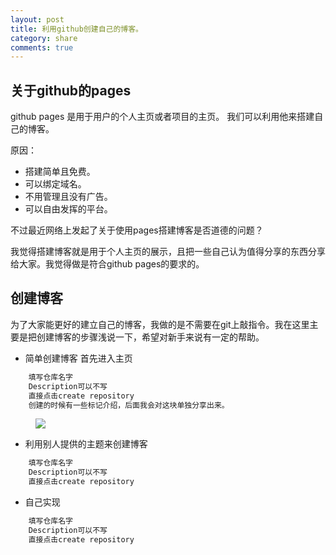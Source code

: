 ```yaml
---
layout: post
title: 利用github创建自己的博客。
category: share
comments: true
---
```



## 关于github的pages

github pages 是用于用户的个人主页或者项目的主页。
我们可以利用他来搭建自己的博客。

原因：

- 搭建简单且免费。
- 可以绑定域名。
- 不用管理且没有广告。
- 可以自由发挥的平台。

不过最近网络上发起了关于使用pages搭建博客是否道德的问题？

我觉得搭建博客就是用于个人主页的展示，且把一些自己认为值得分享的东西分享给大家。我觉得做是符合github pages的要求的。

## 创建博客

为了大家能更好的建立自己的博客，我做的是不需要在git上敲指令。我在这里主要是把创建博客的步骤浅说一下，希望对新手来说有一定的帮助。

- 简单创建博客
首先进入主页

```java
	填写仓库名字
	Description可以不写
	直接点击create repository
	创建的时候有一些标记介绍，后面我会对这块单独分享出来。
```
<figure>
   <a href="http://chiemyblog.qiniudn.com/xandroid_viewhierarchy10.png.pagespeed.ic.nQTkkQQ3Y8.png"><img src="http://chiemyblog.qiniudn.com/xandroid_viewhierarchy10.png.pagespeed.ic.nQTkkQQ3Y8.png"></a>
   <figcaption></figcaption>
</figure>

- 利用别人提供的主题来创建博客

```java
	填写仓库名字
	Description可以不写
	直接点击create repository
```

- 自己实现

```java
	填写仓库名字
	Description可以不写
	直接点击create repository
```
